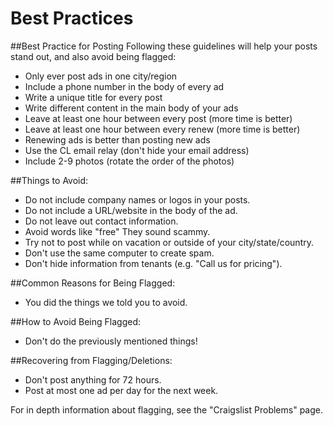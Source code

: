 # Best Practices

##Best Practice for Posting
Following these guidelines will help your posts stand out, and also avoid being flagged:
- Only ever post ads in one city/region
- Include a phone number in the body of every ad
- Write a unique title for every post
- Write different content in the main body of your ads
- Leave at least one hour between every post (more time is better)
- Leave at least one hour between every renew (more time is better)
- Renewing ads is better than posting new ads
- Use the CL email relay (don't hide your email address)
- Include 2-9 photos (rotate the order of the photos)

##Things to Avoid:

- Do not include company names or logos in your posts. 
- Do not include a URL/website in the body of the ad.
- Do not leave out contact information. 
- Avoid words like "free" They sound scammy. 
- Try not to post while on vacation or outside of your city/state/country.
- Don't use the same computer to create spam.
- Don't hide information from tenants (e.g. "Call us for pricing").
 

##Common Reasons for Being Flagged:

- You did the things we told you to avoid.

##How to Avoid Being Flagged:

- Don't do the previously mentioned things!

 
##Recovering from Flagging/Deletions:

- Don't post anything for 72 hours.
- Post at most one ad per day for the next week.

For in depth information about flagging, see the "Craigslist Problems" page. [](http://docs.rooof.com/craigslistbest_practices_md.html)